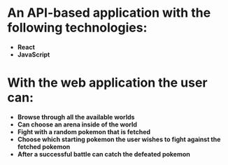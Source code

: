 # An API-based application with the following technologies:

- **React**
- **JavaScript**

# With the web application the user can:
- **Browse through all the available worlds**
- **Can choose an arena inside of the world**
- **Fight with a random pokemon that is fetched**
- **Choose which starting pokemon the user wishes to fight against the fetched pokemon**
- **After a successful battle can catch the defeated pokemon**

